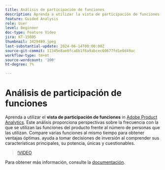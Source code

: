 ```yaml
---
title: Análisis de participación de funciones
description: Aprenda a utilizar la vista de participación de funciones en Adobe Product Analytics. Este análisis proporciona perspectivas sobre la frecuencia con la que se utilizan las funciones del producto frente al número de personas que las utilizan.
feature: Guided Analysis
role: User
level: Beginner
doc-type: Feature Video
jira: KT-15095
thumbnail: 3429489.jpeg
last-substantial-update: 2024-06-14T00:00:00Z
source-git-commit: 11345e8ae8fca8b1f6a9abcec60677fd1e0d49ac
workflow-type: tm+mt
source-wordcount: '100'
ht-degree: 7%

---
```


# Análisis de participación de funciones

Aprenda a utilizar el **vista de participación de funciones** in [Adobe Product Analytics](../../adobe-product-analytics/adobe-product-analytics-overview.md). Este análisis proporciona perspectivas sobre la frecuencia con la que se utilizan las funciones del producto frente al número de personas que las utilizan. Compare varias funciones al mismo tiempo para obtener ventajas óptimas. ayuda a tomar decisiones de inversión al comprender sus características principales, su potencia, únicas y cuestionables.

>[!VIDEO](https://video.tv.adobe.com/v/3429489/&learn=on)

Para obtener más información, consulte la [documentación](https://experienceleague.adobe.com/en/docs/analytics-platform/using/guided-analysis/feature-matrix/engagement).
